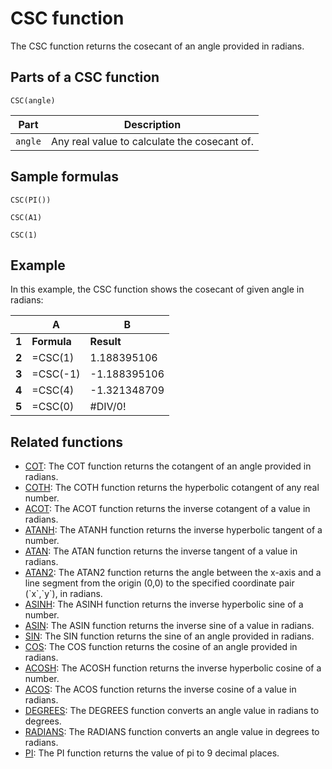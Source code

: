# CSC function

The CSC function returns the cosecant of an angle provided in radians.

## Parts of a CSC function

`CSC(angle)`


| **Part** | **Description**                              |
| -------- | -------------------------------------------- |
| `angle`  | Any real value to calculate the cosecant of. |

## Sample formulas

`CSC(PI())`

`CSC(A1)`

`CSC(1)`

## Example

In this example, the CSC function shows the cosecant of given angle in radians:


|       | **A**       | **B**        |
| ----- | ----------- | ------------ |
| **1** | **Formula** | **Result**   |
| **2** | =CSC(1)     | 1.188395106  |
| **3** | =CSC(-1)    | -1.188395106 |
| **4** | =CSC(4)     | -1.321348709 |
| **5** | =CSC(0)     | #DIV/0!      |

## Related functions

* [COT](https://support.google.com/docs/answer/9084169): The COT function returns the cotangent of an angle provided in radians.
* [COTH](https://support.google.com/docs/answer/9084102): The COTH function returns the hyperbolic cotangent of any real number.
* [ACOT](https://support.google.com/docs/answer/9084227): The ACOT function returns the inverse cotangent of a value in radians.
* [ATANH](https://support.google.com/docs/answer/3093397): The ATANH function returns the inverse hyperbolic tangent of a number.
* [ATAN](https://support.google.com/docs/answer/3093395): The ATAN function returns the inverse tangent of a value in radians.
* [ATAN2](https://support.google.com/docs/answer/3093468): The ATAN2 function returns the angle between the x-axis and a line segment from the origin (0,0) to the specified coordinate pair (\`x\`,\`y\`), in radians.
* [ASINH](https://support.google.com/docs/answer/3093393): The ASINH function returns the inverse hyperbolic sine of a number.
* [ASIN](https://support.google.com/docs/answer/3093464): The ASIN function returns the inverse sine of a value in radians.
* [SIN](https://support.google.com/docs/answer/3093447): The SIN function returns the sine of an angle provided in radians.
* [COS](https://support.google.com/docs/answer/3093476): The COS function returns the cosine of an angle provided in radians.
* [ACOSH](https://support.google.com/docs/answer/3093391): The ACOSH function returns the inverse hyperbolic cosine of a number.
* [ACOS](https://support.google.com/docs/answer/3093461): The ACOS function returns the inverse cosine of a value in radians.
* [DEGREES](https://support.google.com/docs/answer/3093481): The DEGREES function converts an angle value in radians to degrees.
* [RADIANS](https://support.google.com/docs/answer/3093437): The RADIANS function converts an angle value in degrees to radians.
* [PI](https://support.google.com/docs/answer/3093432): The PI function returns the value of pi to 9 decimal places.
